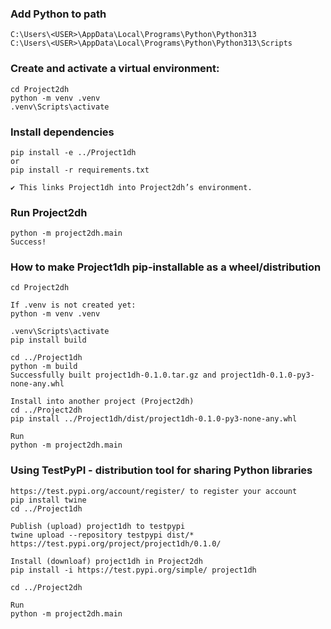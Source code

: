 ### Add Python to path
```
C:\Users\<USER>\AppData\Local\Programs\Python\Python313
C:\Users\<USER>\AppData\Local\Programs\Python\Python313\Scripts
```

### Create and activate a virtual environment:
```
cd Project2dh
python -m venv .venv
.venv\Scripts\activate

```
### Install dependencies
```
pip install -e ../Project1dh
or
pip install -r requirements.txt

✔ This links Project1dh into Project2dh’s environment.
```

### Run Project2dh
```
python -m project2dh.main
Success!
```

### How to make Project1dh pip-installable as a wheel/distribution
```
cd Project2dh

If .venv is not created yet:
python -m venv .venv

.venv\Scripts\activate
pip install build

cd ../Project1dh
python -m build
Successfully built project1dh-0.1.0.tar.gz and project1dh-0.1.0-py3-none-any.whl

Install into another project (Project2dh)
cd ../Project2dh
pip install ../Project1dh/dist/project1dh-0.1.0-py3-none-any.whl

Run
python -m project2dh.main

```

### Using TestPyPI - distribution tool for sharing Python libraries
```
https://test.pypi.org/account/register/ to register your account
pip install twine
cd ../Project1dh

Publish (upload) project1dh to testpypi
twine upload --repository testpypi dist/*
https://test.pypi.org/project/project1dh/0.1.0/

Install (downloaf) project1dh in Project2dh
pip install -i https://test.pypi.org/simple/ project1dh

cd ../Project2dh

Run
python -m project2dh.main

```
